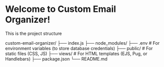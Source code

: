 # Welcome to Custom Email Organizer!

This is the project structure

custom-email-organizer/
├── index.js
├── node_modules/
├── .env             # For environment variables (to store database credentials)
├── public/          # For static files (CSS, JS)
├── views/           # For HTML templates (EJS, Pug, or Handlebars)
├── package.json
└── README.md